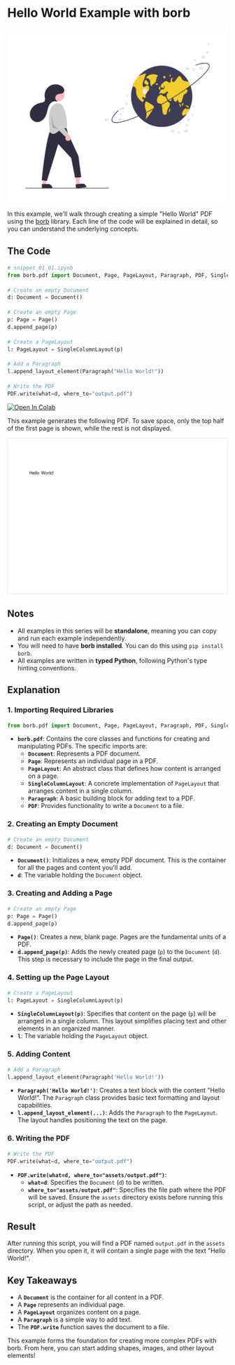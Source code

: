 # Hello World Example with borb

![enter image description here](img/undraw_around_the_world.png)

In this example, we'll walk through creating a simple "Hello World" PDF using the [borb](https://github.com/jorisschellekens/borb) library. Each line of the code will be explained in detail, so you can understand the underlying concepts.

## The Code

```python
# snippet_01_01.ipynb
from borb.pdf import Document, Page, PageLayout, Paragraph, PDF, SingleColumnLayout

# Create an empty Document
d: Document = Document()

# Create an empty Page
p: Page = Page()
d.append_page(p)

# Create a PageLayout
l: PageLayout = SingleColumnLayout(p)

# Add a Paragraph
l.append_layout_element(Paragraph("Hello World!"))

# Write the PDF
PDF.write(what=d, where_to="output.pdf")

```

<a href="https://colab.research.google.com/github/jorisschellekens/birb-examples/blob/main/01/ipynb/snippet_01_01.ipynb" target="_parent"><img src="https://colab.research.google.com/assets/colab-badge.svg" alt="Open In Colab"/></a>

This example generates the following PDF. To save space, only the top half of the first page is shown, while the rest is not displayed.

![enter image description here](img/snippet_01_01.png)

## Notes

- All examples in this series will be **standalone**, meaning you can copy and run each example independently.
- You will need to have **borb installed**. You can do this using `pip install borb`.
- All examples are written in **typed Python**, following Python's type hinting conventions.

<div style="page-break-before: always;"></div>

## Explanation

### **1. Importing Required Libraries**
```python
from borb.pdf import Document, Page, PageLayout, Paragraph, PDF, SingleColumnLayout
```

- **`borb.pdf`**: Contains the core classes and functions for creating and manipulating PDFs. The specific imports are:
  - **`Document`**: Represents a PDF document.
  - **`Page`**: Represents an individual page in a PDF.
  - **`PageLayout`**: An abstract class that defines how content is arranged on a page.
  - **`SingleColumnLayout`**: A concrete implementation of `PageLayout` that arranges content in a single column.
  - **`Paragraph`**: A basic building block for adding text to a PDF.
  - **`PDF`**: Provides functionality to write a `Document` to a file.

### **2. Creating an Empty Document**
```python
# Create an empty Document
d: Document = Document()
```

- **`Document()`**: Initializes a new, empty PDF document. This is the container for all the pages and content you'll add.
- **`d`**: The variable holding the `Document` object.

### **3. Creating and Adding a Page**
```python
# Create an empty Page
p: Page = Page()
d.append_page(p)
```

- **`Page()`**: Creates a new, blank page. Pages are the fundamental units of a PDF.
- **`d.append_page(p)`**: Adds the newly created page (`p`) to the `Document` (`d`). This step is necessary to include the page in the final output.

### **4. Setting up the Page Layout**
```python
# Create a PageLayout
l: PageLayout = SingleColumnLayout(p)
```

- **`SingleColumnLayout(p)`**: Specifies that content on the page (`p`) will be arranged in a single column. This layout simplifies placing text and other elements in an organized manner.
- **`l`**: The variable holding the `PageLayout` object.

### **5. Adding Content**
```python
# Add a Paragraph
l.append_layout_element(Paragraph('Hello World!'))
```

- **`Paragraph('Hello World!')`**: Creates a text block with the content "Hello World!". The `Paragraph` class provides basic text formatting and layout capabilities.
- **`l.append_layout_element(...)`**: Adds the `Paragraph` to the `PageLayout`. The layout handles positioning the text on the page.

### **6. Writing the PDF**
```python
# Write the PDF
PDF.write(what=d, where_to="output.pdf")
```

- **`PDF.write(what=d, where_to="assets/output.pdf")`**:
  - **`what=d`**: Specifies the `Document` (`d`) to be written.
  - **`where_to="assets/output.pdf"`**: Specifies the file path where the PDF will be saved. Ensure the `assets` directory exists before running this script, or adjust the path as needed.

## Result
After running this script, you will find a PDF named `output.pdf` in the `assets` directory. When you open it, it will contain a single page with the text "Hello World!".

## Key Takeaways

- A **`Document`** is the container for all content in a PDF.
- A **`Page`** represents an individual page.
- A **`PageLayout`** organizes content on a page.
- A **`Paragraph`** is a simple way to add text.
- The **`PDF.write`** function saves the document to a file.

This example forms the foundation for creating more complex PDFs with borb. From here, you can start adding shapes, images, and other layout elements!

<div style="page-break-before: always;"></div>
